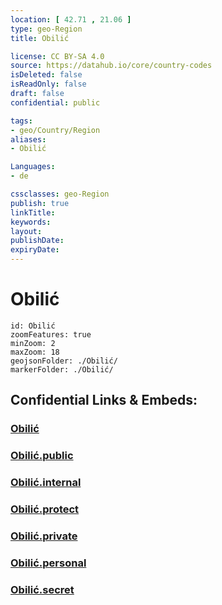 ```yaml
---
location: [ 42.71 , 21.06 ] 
type: geo-Region
title: Obilić

license: CC BY-SA 4.0
source: https://datahub.io/core/country-codes
isDeleted: false
isReadOnly: false
draft: false
confidential: public

tags:
- geo/Country/Region
aliases:
- Obilić

Languages:
- de

cssclasses: geo-Region
publish: true
linkTitle: 
keywords: 
layout: 
publishDate: 
expiryDate: 
---
```


# Obilić

```leaflet
id: Obilić
zoomFeatures: true 
minZoom: 2 
maxZoom: 18
geojsonFolder: ./Obilić/
markerFolder: ./Obilić/
```


## Confidential Links & Embeds: 

### [Obilić](/_Standards/Earth/Continent/Europe/Europe~South/Kosovo/districts~Kosovo/Pristina/counties~Pristina/Obilić.md) 

### [Obilić.public](/_public/Earth/Continent/Europe/Europe~South/Kosovo/districts~Kosovo/Pristina/counties~Pristina/Obilić.public.md) 

### [Obilić.internal](/_internal/Earth/Continent/Europe/Europe~South/Kosovo/districts~Kosovo/Pristina/counties~Pristina/Obilić.internal.md) 

### [Obilić.protect](/_protect/Earth/Continent/Europe/Europe~South/Kosovo/districts~Kosovo/Pristina/counties~Pristina/Obilić.protect.md) 

### [Obilić.private](/_private/Earth/Continent/Europe/Europe~South/Kosovo/districts~Kosovo/Pristina/counties~Pristina/Obilić.private.md) 

### [Obilić.personal](/_personal/Earth/Continent/Europe/Europe~South/Kosovo/districts~Kosovo/Pristina/counties~Pristina/Obilić.personal.md) 

### [Obilić.secret](/_secret/Earth/Continent/Europe/Europe~South/Kosovo/districts~Kosovo/Pristina/counties~Pristina/Obilić.secret.md)

